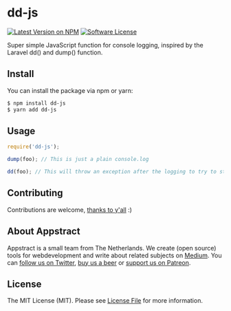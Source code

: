 # dd-js

[![Latest Version on NPM](https://img.shields.io/npm/v/dd-js.svg?style=flat-square)](https://npmjs.com/package/dd-js)
[![Software License](https://img.shields.io/badge/license-MIT-brightgreen.svg?style=flat-square)](LICENSE.md)

Super simple JavaScript function for console logging, inspired by the Laravel dd() and dump() function.

## Install

You can install the package via npm or yarn:

```bash
$ npm install dd-js
$ yarn add dd-js
```

## Usage

```js
require('dd-js');

dump(foo); // This is just a plain console.log

dd(foo); // This will throw an exception after the logging to try to stop further execution
```

## Contributing

Contributions are welcome, [thanks to y'all](https://github.com/appstract/dd-js/graphs/contributors) :)

## About Appstract

Appstract is a small team from The Netherlands. We create (open source) tools for webdevelopment and write about related subjects on [Medium](https://medium.com/appstract). You can [follow us on Twitter](https://twitter.com/teamappstract), [buy us a beer](https://www.paypal.me/teamappstract/10) or [support us on Patreon](https://www.patreon.com/appstract).

## License

The MIT License (MIT). Please see [License File](LICENSE.md) for more information.
